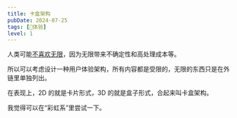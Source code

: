 ```yaml
---
title: 卡盒架构
pubDate: 2024-07-25
tags: [💓体验]
level: 1
---
```


人类可能[不喜欢无限](/xyy/20240724k)，因为无限带来不确定性和高处理成本等。

所以可以考虑设计一种用户体验架构，所有内容都是受限的，无限的东西只是在外链里单独列出。

在表现上，2D 的就是卡片形式，3D 的就是盒子形式，合起来叫卡盒架构。

我觉得可以在“彩虹系”里尝试一下。
